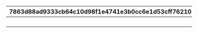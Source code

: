 |7863d88ad9333cb64c10d98f1e4741e3b0cc6e1d53cff762101da930127ca5e6|c5a6c019e0e0099807142eb44b26cafd1aea7e87f592b4537da41364217dfc24|c5aa24b46f06c2e955b3c024667ac877f96a13085917ef3f2f683e61333864b0|3d860670b5639588ec3b026dab1ba4e938ee16d1197a58f27e0d4db4fbebc9f6|
| --- | --- | --- | --- |
||1|10000||